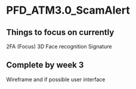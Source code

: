 # PFD_ATM3.0_ScamAlert

## Things to focus on currently
2FA (Focus)
3D Face recognition
Signature

## Complete by week 3
Wireframe and if possible user interface
